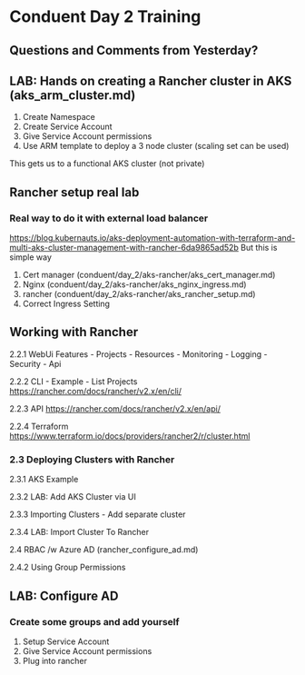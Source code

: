 # Conduent Day 2 Training

## Questions and Comments from Yesterday?

## LAB: Hands on creating a Rancher cluster in AKS (aks_arm_cluster.md)
1. Create Namespace
2. Create Service Account
3. Give Service Account permissions
4. Use ARM template to deploy a 3 node cluster (scaling set can be used)

This gets us to a functional AKS cluster (not private)

## Rancher setup real lab
### Real way to do it with external load balancer
https://blog.kubernauts.io/aks-deployment-automation-with-terraform-and-multi-aks-cluster-management-with-rancher-6da9865ad52b
But this is simple way

1. Cert manager (conduent/day_2/aks-rancher/aks_cert_manager.md)
2. Nginx (conduent/day_2/aks-rancher/aks_nginx_ingress.md)
3. rancher (conduent/day_2/aks-rancher/aks_rancher_setup.md)
4. Correct Ingress Setting


##	Working with Rancher
2.2.1	WebUi Features
      - Projects
      - Resources
      - Monitoring
      - Logging
      - Security
      - Api
      
2.2.2	CLI
    - Example - List Projects
    https://rancher.com/docs/rancher/v2.x/en/cli/
    
2.2.3	API
    https://rancher.com/docs/rancher/v2.x/en/api/
    
2.2.4	Terraform
    https://www.terraform.io/docs/providers/rancher2/r/cluster.html
    

### 2.3	Deploying Clusters with Rancher
  2.3.1	AKS Example

  2.3.2	LAB: Add AKS Cluster via UI

  2.3.3	Importing Clusters -  Add separate cluster
        
  2.3.4	LAB: Import Cluster To Rancher

  2.4	      RBAC /w Azure AD (rancher_configure_ad.md)
  
  2.4.2	Using Group Permissions

## LAB: Configure AD 
### Create some groups and add yourself
1. Setup Service Account
2. Give Service Account permissions
3. Plug into rancher

